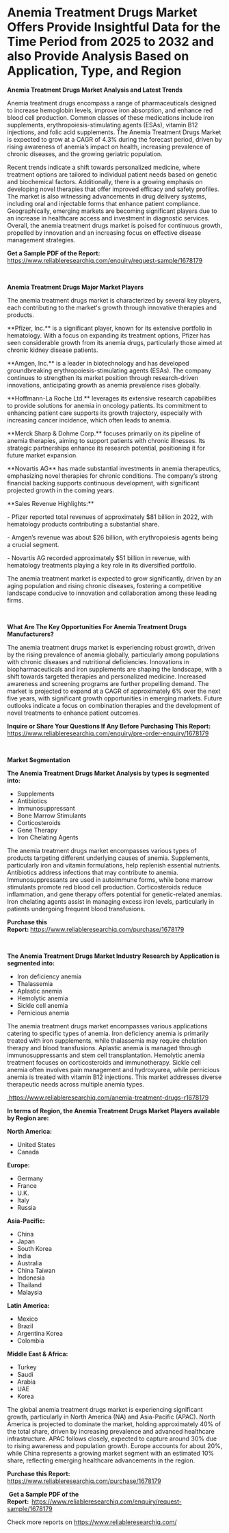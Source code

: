 <p><h1>Anemia Treatment Drugs Market Offers Provide Insightful Data for the Time Period from 2025 to 2032 and also Provide Analysis Based on Application, Type, and Region</h1></p><p><strong>Anemia Treatment Drugs Market Analysis and Latest Trends</strong></p>
<p><p>Anemia treatment drugs encompass a range of pharmaceuticals designed to increase hemoglobin levels, improve iron absorption, and enhance red blood cell production. Common classes of these medications include iron supplements, erythropoiesis-stimulating agents (ESAs), vitamin B12 injections, and folic acid supplements. The Anemia Treatment Drugs Market is expected to grow at a CAGR of 4.3% during the forecast period, driven by rising awareness of anemia’s impact on health, increasing prevalence of chronic diseases, and the growing geriatric population.</p><p>Recent trends indicate a shift towards personalized medicine, where treatment options are tailored to individual patient needs based on genetic and biochemical factors. Additionally, there is a growing emphasis on developing novel therapies that offer improved efficacy and safety profiles. The market is also witnessing advancements in drug delivery systems, including oral and injectable forms that enhance patient compliance. Geographically, emerging markets are becoming significant players due to an increase in healthcare access and investment in diagnostic services. Overall, the anemia treatment drugs market is poised for continuous growth, propelled by innovation and an increasing focus on effective disease management strategies.</p></p>
<p><strong>Get a Sample PDF of the Report:&nbsp;</strong> <a href="https://www.reliableresearchiq.com/enquiry/request-sample/1678179?utm_campaign=1906&utm_medium=2&utm_source=Github&utm_content=ia&utm_term=03032025&utm_id=anemia-treatment-drugs">https://www.reliableresearchiq.com/enquiry/request-sample/1678179</a></p>
<p>&nbsp;</p>
<p><strong>Anemia Treatment Drugs Major Market Players</strong></p>
<p><p>The anemia treatment drugs market is characterized by several key players, each contributing to the market's growth through innovative therapies and products. </p><p>**Pfizer, Inc.** is a significant player, known for its extensive portfolio in hematology. With a focus on expanding its treatment options, Pfizer has seen considerable growth from its anemia drugs, particularly those aimed at chronic kidney disease patients.</p><p>**Amgen, Inc.** is a leader in biotechnology and has developed groundbreaking erythropoiesis-stimulating agents (ESAs). The company continues to strengthen its market position through research-driven innovations, anticipating growth as anemia prevalence rises globally.</p><p>**Hoffmann-La Roche Ltd.** leverages its extensive research capabilities to provide solutions for anemia in oncology patients. Its commitment to enhancing patient care supports its growth trajectory, especially with increasing cancer incidence, which often leads to anemia.</p><p>**Merck Sharp & Dohme Corp.** focuses primarily on its pipeline of anemia therapies, aiming to support patients with chronic illnesses. Its strategic partnerships enhance its research potential, positioning it for future market expansion.</p><p>**Novartis AG** has made substantial investments in anemia therapeutics, emphasizing novel therapies for chronic conditions. The company’s strong financial backing supports continuous development, with significant projected growth in the coming years.</p><p>**Sales Revenue Highlights:**</p><p>- Pfizer reported total revenues of approximately $81 billion in 2022, with hematology products contributing a substantial share.</p><p>- Amgen’s revenue was about $26 billion, with erythropoiesis agents being a crucial segment.</p><p>- Novartis AG recorded approximately $51 billion in revenue, with hematology treatments playing a key role in its diversified portfolio.</p><p>The anemia treatment market is expected to grow significantly, driven by an aging population and rising chronic diseases, fostering a competitive landscape conducive to innovation and collaboration among these leading firms.</p></p>
<p>&nbsp;</p>
<p><strong>What Are The Key Opportunities For Anemia Treatment Drugs Manufacturers?</strong></p>
<p><p>The anemia treatment drugs market is experiencing robust growth, driven by the rising prevalence of anemia globally, particularly among populations with chronic diseases and nutritional deficiencies. Innovations in biopharmaceuticals and iron supplements are shaping the landscape, with a shift towards targeted therapies and personalized medicine. Increased awareness and screening programs are further propelling demand. The market is projected to expand at a CAGR of approximately 6% over the next five years, with significant growth opportunities in emerging markets. Future outlooks indicate a focus on combination therapies and the development of novel treatments to enhance patient outcomes.</p></p>
<p><strong>Inquire or Share Your Questions If Any Before Purchasing This Report:</strong> <a href="https://www.reliableresearchiq.com/enquiry/pre-order-enquiry/1678179?utm_campaign=1906&utm_medium=2&utm_source=Github&utm_content=ia&utm_term=03032025&utm_id=anemia-treatment-drugs">https://www.reliableresearchiq.com/enquiry/pre-order-enquiry/1678179</a></p>
<p>&nbsp;</p>
<p><strong>Market Segmentation</strong></p>
<p><strong>The Anemia Treatment Drugs Market Analysis by types is segmented into:</strong></p>
<p><ul><li>Supplements</li><li>Antibiotics</li><li>Immunosuppressant</li><li>Bone Marrow Stimulants</li><li>Corticosteroids</li><li>Gene Therapy</li><li>Iron Chelating Agents</li></ul></p>
<p><p>The anemia treatment drugs market encompasses various types of products targeting different underlying causes of anemia. Supplements, particularly iron and vitamin formulations, help replenish essential nutrients. Antibiotics address infections that may contribute to anemia. Immunosuppressants are used in autoimmune forms, while bone marrow stimulants promote red blood cell production. Corticosteroids reduce inflammation, and gene therapy offers potential for genetic-related anemias. Iron chelating agents assist in managing excess iron levels, particularly in patients undergoing frequent blood transfusions.</p></p>
<p><strong>Purchase this Report:&nbsp;</strong><a href="https://www.reliableresearchiq.com/purchase/1678179?utm_campaign=1906&utm_medium=2&utm_source=Github&utm_content=ia&utm_term=03032025&utm_id=anemia-treatment-drugs">https://www.reliableresearchiq.com/purchase/1678179</a></p>
<p>&nbsp;</p>
<p><strong>The Anemia Treatment Drugs Market Industry Research by Application is segmented into:</strong></p>
<p><ul><li>Iron deficiency anemia</li><li>Thalassemia</li><li>Aplastic anemia</li><li>Hemolytic anemia</li><li>Sickle cell anemia</li><li>Pernicious anemia</li></ul></p>
<p><p>The anemia treatment drugs market encompasses various applications catering to specific types of anemia. Iron deficiency anemia is primarily treated with iron supplements, while thalassemia may require chelation therapy and blood transfusions. Aplastic anemia is managed through immunosuppressants and stem cell transplantation. Hemolytic anemia treatment focuses on corticosteroids and immunotherapy. Sickle cell anemia often involves pain management and hydroxyurea, while pernicious anemia is treated with vitamin B12 injections. This market addresses diverse therapeutic needs across multiple anemia types.</p></p>
<p><a href="https://www.reliableresearchiq.com/anemia-treatment-drugs-r1678179?utm_campaign=1906&utm_medium=2&utm_source=Github&utm_content=ia&utm_term=03032025&utm_id=anemia-treatment-drugs">&nbsp;https://www.reliableresearchiq.com/anemia-treatment-drugs-r1678179</a></p>
<p><strong>In terms of Region, the Anemia Treatment Drugs Market Players available by Region are:</strong></p>
<p>
    <p> <strong> North America: </strong>
        <ul>
            <li>United States</li>
            <li>Canada</li>
        </ul>
        </p> 
    <p> <strong> Europe: </strong>
        <ul>
            <li>Germany</li>
            <li>France</li>
            <li>U.K.</li>
            <li>Italy</li>
            <li>Russia</li>
        </ul>
        </p> 
    <p> <strong> Asia-Pacific: </strong>
        <ul>
            <li>China</li>
            <li>Japan</li>
            <li>South Korea</li>
            <li>India</li>
            <li>Australia</li>
            <li>China Taiwan</li>
            <li>Indonesia</li>
            <li>Thailand</li>
            <li>Malaysia</li>
        </ul>
        </p> 
    <p> <strong> Latin America: </strong>
        <ul>
            <li>Mexico</li>
            <li>Brazil</li>
            <li>Argentina Korea</li>
            <li>Colombia</li>
        </ul>
        </p> 
    <p> <strong> Middle East & Africa: </strong>
        <ul>
            <li>Turkey</li>
            <li>Saudi</li>
            <li>Arabia</li>
            <li>UAE</li>
            <li>Korea</li>
        </ul>
    </p>
    </p>
<p><p>The global anemia treatment drugs market is experiencing significant growth, particularly in North America (NA) and Asia-Pacific (APAC). North America is projected to dominate the market, holding approximately 40% of the total share, driven by increasing prevalence and advanced healthcare infrastructure. APAC follows closely, expected to capture around 30% due to rising awareness and population growth. Europe accounts for about 20%, while China represents a growing market segment with an estimated 10% share, reflecting emerging healthcare advancements in the region.</p></p>
<p><strong>Purchase this Report: </strong><a href="https://www.reliableresearchiq.com/purchase/1678179?utm_campaign=1906&utm_medium=2&utm_source=Github&utm_content=ia&utm_term=03032025&utm_id=anemia-treatment-drugs">https://www.reliableresearchiq.com/purchase/1678179</a></p>
<p>&nbsp;<strong>Get a Sample PDF of the Report:&nbsp;&nbsp;</strong><a href="https://www.reliableresearchiq.com/enquiry/request-sample/1678179?utm_campaign=1906&utm_medium=2&utm_source=Github&utm_content=ia&utm_term=03032025&utm_id=anemia-treatment-drugs">https://www.reliableresearchiq.com/enquiry/request-sample/1678179</a></p>
<p><strong></strong></p>
<p>Check more reports on <a href="https://www.reliableresearchiq.com/?utm_campaign=1906&utm_medium=2&utm_source=Github&utm_content=ia&utm_term=03032025&utm_id=anemia-treatment-drugs">https://www.reliableresearchiq.com/</a></p>